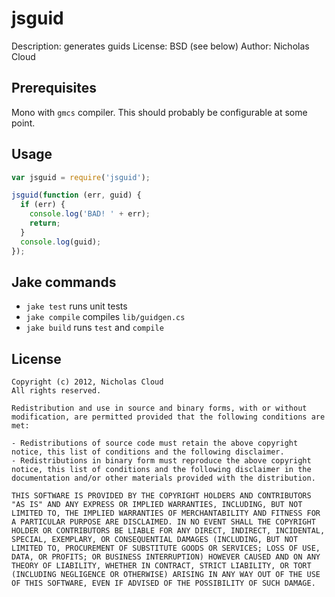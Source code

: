 # jsguid #

Description: generates guids
License: BSD (see below)
Author: Nicholas Cloud

## Prerequisites ##

Mono with `gmcs` compiler.  This should probably be configurable at some point.

## Usage ##

```javascript
var jsguid = require('jsguid');

jsguid(function (err, guid) {
  if (err) {
    console.log('BAD! ' + err);
    return;
  }
  console.log(guid);
});
```

## Jake commands ##

- `jake test` runs unit tests
- `jake compile` compiles `lib/guidgen.cs`
- `jake build` runs `test` and `compile`

## License ##

```
Copyright (c) 2012, Nicholas Cloud
All rights reserved.

Redistribution and use in source and binary forms, with or without modification, are permitted provided that the following conditions are met:

- Redistributions of source code must retain the above copyright notice, this list of conditions and the following disclaimer.
- Redistributions in binary form must reproduce the above copyright notice, this list of conditions and the following disclaimer in the documentation and/or other materials provided with the distribution.

THIS SOFTWARE IS PROVIDED BY THE COPYRIGHT HOLDERS AND CONTRIBUTORS "AS IS" AND ANY EXPRESS OR IMPLIED WARRANTIES, INCLUDING, BUT NOT LIMITED TO, THE IMPLIED WARRANTIES OF MERCHANTABILITY AND FITNESS FOR A PARTICULAR PURPOSE ARE DISCLAIMED. IN NO EVENT SHALL THE COPYRIGHT HOLDER OR CONTRIBUTORS BE LIABLE FOR ANY DIRECT, INDIRECT, INCIDENTAL, SPECIAL, EXEMPLARY, OR CONSEQUENTIAL DAMAGES (INCLUDING, BUT NOT LIMITED TO, PROCUREMENT OF SUBSTITUTE GOODS OR SERVICES; LOSS OF USE, DATA, OR PROFITS; OR BUSINESS INTERRUPTION) HOWEVER CAUSED AND ON ANY THEORY OF LIABILITY, WHETHER IN CONTRACT, STRICT LIABILITY, OR TORT (INCLUDING NEGLIGENCE OR OTHERWISE) ARISING IN ANY WAY OUT OF THE USE OF THIS SOFTWARE, EVEN IF ADVISED OF THE POSSIBILITY OF SUCH DAMAGE.
```